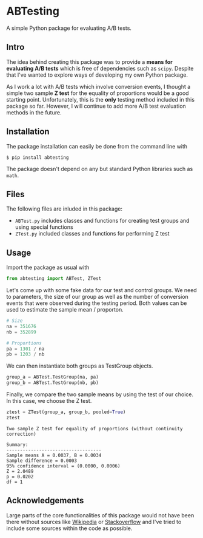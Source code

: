 # ABTesting
A simple Python package for evaluating A/B tests.

## Intro
The idea behind creating this package was to provide a __means for evaluating A/B tests__ which is free of dependencies such as ```scipy```. Despite that I've wanted to explore ways of developing my own Python package.

As I work a lot with A/B tests which involve conversion events, I thought a simple two sample __Z test__ for the equality of proportions would be a good starting point. Unfortunately, this is the __only__ testing method included in this package so far. However, I will continue to add more A/B test evaluation methods in the future.

## Installation
The package installation can easily be done from the command line with
```
$ pip install abtesting
```
The package doesn't depend on any but standard Python libraries such as ```math```.

## Files
The following files are inluded in this package:
- ```ABTest.py``` includes classes and functions for creating test groups and using special functions
- ```ZTest.py``` included classes and functions for performing Z test

## Usage
Import the package as usual with
```python
from abtesting import ABTest, ZTest
```
Let's come up with some fake data for our test and control groups. We need to parameters, the size of our group as well as the number of conversion events that were observed during the testing period. Both values can be used to estimate the sample mean / proporton.
```python
# Size
na = 351676
nb = 352899

# Proportions
pa = 1301 / na
pb = 1203 / nb
```
We can then instantiate both groups as TestGroup objects.
```python
group_a = ABTest.TestGroup(na, pa)
group_b = ABTest.TestGroup(nb, pb)
```
Finally, we compare the two sample means by using the test of our choice. In this case, we choose the Z test.
```python
ztest = ZTest(group_a, group_b, pooled=True)
ztest
```
```
Two sample Z test for equality of proportions (without continuity correction)

Summary:
-----------------------------------
Sample means A = 0.0037, B = 0.0034
Sample difference = 0.0003
95% confidence interval = (0.0000, 0.0006)
Z = 2.0489
p = 0.0202
df = 1
```

## Acknowledgements
Large parts of the core functionalities of this package would not have been there without sources like [Wikipedia](https://www.wikipedia.org) or [Stackoverflow](https://stackoverflow.com) and I've tried to include some sources within the code as possible.
